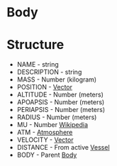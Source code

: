 ﻿# Body

Structure
=========

* NAME - string
* DESCRIPTION - string
* MASS - Number (kilogram)
* POSITION - [Vector](/KOS/structure/vector)
* ALTITUDE - Number (meters)
* APOAPSIS - Number (meters)
* PERIAPSIS - Number (meters)
* RADIUS - Number (meters)
* MU - Number [Wikipedia](http://en.wikipedia.org/wiki/Standard_gravitational_parameter)
* ATM - [Atmosphere](/KOS/structure/atmosphere)
* VELOCITY  - [Vector](/KOS/structure/vector)
* DISTANCE - From active [Vessel](/KOS/structure/vessel)
* BODY - Parent [Body](/KOS/structure/body)
